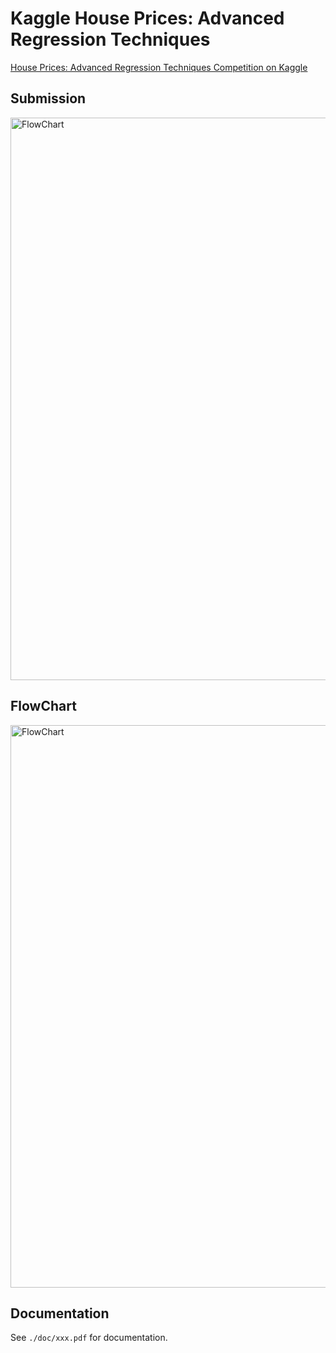 # Kaggle House Prices: Advanced Regression Techniques
[House Prices: Advanced Regression Techniques
Competition on Kaggle](https://www.kaggle.com/c/house-prices-advanced-regression-techniques)

## Submission

<img src=“./doc/fig/score_with_different_approaches.jpg” alt="FlowChart" align="center" width="900px"/>


## FlowChart

<img src=“./doc/fig/flowchart.jpg” alt="FlowChart" align="center" width="900px"/>

## Documentation

See `./doc/xxx.pdf` for documentation.
